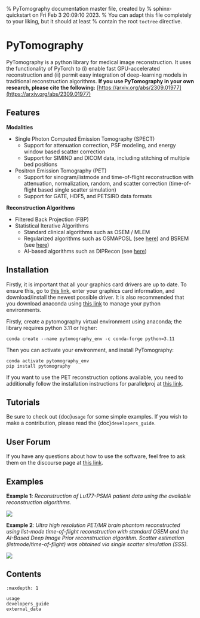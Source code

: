 % PyTomography documentation master file, created by
% sphinx-quickstart on Fri Feb  3 20:09:10 2023.
% You can adapt this file completely to your liking, but it should at least
% contain the root `toctree` directive.


# PyTomography
PyTomography is a python library for medical image reconstruction. It uses the functionality of PyTorch to (i) enable fast GPU-accelerated reconstruction and (ii) permit easy integration of deep-learning models in traditional reconstruction algorithms. **If you use PyTomography in your own research, please cite the following:** [https://arxiv.org/abs/2309.01977](https://arxiv.org/abs/2309.01977)

## Features
**Modalities**
* Single Photon Computed Emission Tomography (SPECT)
    - Support for attenuation correction, PSF modeling, and energy window based scatter correction
    - Support for SIMIND and DICOM data, including stitching of multiple bed positions
* Positron Emission Tomography (PET) 
    - Support for sinogram/listmode and time-of-flight reconstruction with attenuation, normalization, random, and scatter correction (time-of-flight based single scatter simulation)
    - Support for GATE, HDF5, and PETSIRD data formats

**Reconstruction Algorithms**
* Filtered Back Projection (FBP)
* Statistical Iterative Algorithms
    - Standard clinical algorithms such as OSEM / MLEM
    - Regularized algorithms such as OSMAPOSL (see [here](https://ieeexplore.ieee.org/document/52985)) and BSREM (see [here](https://ieeexplore.ieee.org/document/1207396))
    - AI-based algorithms such as DIPRecon (see [here](https://ieeexplore.ieee.org/document/8581448))

## Installation

Firstly, it is important that all your graphics card drivers are up to date. To ensure this, go to [this link](https://www.nvidia.com/Download/index.aspx), enter your graphics card information, and download/install the newest possible driver. It is also recommended that you download anaconda using [this link](https://www.anaconda.com/download) to manage your python environments. 

Firstly, create a pytomography virtual environment using anaconda; the library requires python 3.11 or higher:
```
conda create --name pytomography_env -c conda-forge python=3.11
```

Then you can activate your environment, and install PyTomography:
```
conda activate pytomography_env
pip install pytomography
```

If you want to use the PET reconstruction options available, you need to additionally follow the installation instructions for parallelproj at [this link](https://parallelproj.readthedocs.io/en/stable/installation.html).

## Tutorials

Be sure to check out  {doc}`usage` for some simple examples. If you wish to make a contribution, please read the {doc}`developers_guide`.

## User Forum

If you have any questions about how to use the software, feel free to ask them on the discourse page at [this link](https://pytomography.discourse.group/).

## Examples
**Example 1**: *Reconstruction of Lu177-PSMA patient data using the available reconstruction algorithms.*

![](images/figure4.jpg)

**Example 2**: *Ultra high resolution PET/MR brain phantom reconstructed using list-mode time-of-flight reconstruction with standard OSEM and the AI-Based Deep Image Prior reconstruction algorithm. Scatter estimation (listmode/time-of-flight) was obtained via single scatter simulation (SSS).*

![](images/figure5.jpg)

## Contents

```{toctree}
:maxdepth: 1

usage
developers_guide
external_data
```

